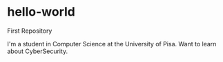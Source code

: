 # hello-world
First Repository

I'm a student in Computer Science at the University of Pisa.
Want to learn about CyberSecurity.
